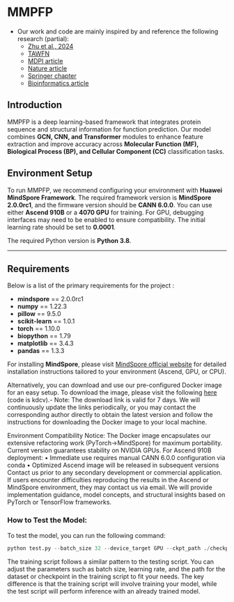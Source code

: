 # **MMPFP**

- Our work and code are mainly inspired by and reference the following research (partial):
  - [Zhu et al., 2024](https://academic.oup.com/bioinformatics/article/40/10/btae571/7766190?searchresult=1)
  - [TAWFN](https://academic.oup.com/bioinformatics/article/40/10/btae571/7766190?searchresult=1)
  - [MDPI article](https://www.mdpi.com/2218-273X/12/11/1709)
  - [Nature article](https://www.nature.com/articles/s41467-021-23303-9)
  - [Springer chapter](https://link.springer.com/chapter/10.1007/978-3-031-19836-6_20)
  - [Bioinformatics article](https://academic.oup.com/bioinformatics/article/37/18/2825/6182677?login=false)

## **Introduction**

MMPFP  is a deep learning-based framework that integrates protein sequence and structural information for function prediction. Our model combines **GCN, CNN, and Transformer** modules to enhance feature extraction and improve accuracy across **Molecular Function (MF), Biological Process (BP), and Cellular Component (CC)** classification tasks.



## **Environment Setup**

To run MMPFP, we recommend configuring your environment with **Huawei MindSpore Framework**. The required framework version is **MindSpore 2.0.0rc1**, and the firmware version should be **CANN 6.0.0**. You can use either **Ascend 910B** or a **4070 GPU** for training. For GPU, debugging interfaces may need to be enabled to ensure compatibility. The initial learning rate should be set to **0.0001**.

The required Python version is **Python 3.8**.

------

## **Requirements**

Below is a list of the primary requirements for the project :

- **mindspore** == 2.0.0rc1
- **numpy** == 1.22.3
- **pillow** == 9.5.0
- **scikit-learn** == 1.0.1
- **torch** == 1.10.0
- **biopython** == 1.79
- **matplotlib** == 3.4.3
- **pandas** == 1.3.3



For installing **MindSpore**, please visit [MindSpore official website](https://www.mindspore.cn/versions) for detailed installation instructions tailored to your environment (Ascend, GPU, or CPU).



Alternatively, you can download and use our pre-configured Docker image for an easy setup. To download the image, please visit the following [here](https://pan.baidu.com/s/1B8HiMPn8m9ASRqHI-Yce5A?pwd=kdcv) (code is kdcv).- Note: The download link is valid for 7 days. We will continuously update the links periodically, or you may contact the corresponding author directly to obtain the latest version and follow the instructions for downloading the Docker image to your local machine.

Environment Compatibility Notice:
The Docker image encapsulates our extensive refactoring work (PyTorch→MindSpore) for maximum portability. Current version guarantees stability on NVIDIA GPUs. For Ascend 910B deployment:
• Immediate use requires manual CANN 6.0.0 configuration via conda
• Optimized Ascend image will be released in subsequent versions
Contact us prior to any secondary development or commercial application.
If users encounter difficulties reproducing the results in the Ascend or MindSpore environment, they may contact us via email. We will provide implementation guidance, model concepts, and structural insights based on PyTorch or TensorFlow frameworks.


### How to Test the Model:

To test the model, you can run the following command:

```python
python test.py --batch_size 32 --device_target GPU --ckpt_path ./checkpoints/best_model.ckpt
```

The training script follows a similar pattern to the testing script. You can adjust the parameters such as batch size, learning rate, and the path for the dataset or checkpoint in the training script to fit your needs. The key difference is that the training script will involve training your model, while the test script will perform inference with an already trained model.


